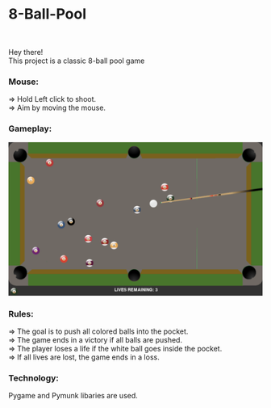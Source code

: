 <h1>8-Ball-Pool</h1>

<br>


Hey there!<br>
This project is a classic 8-ball pool game<br>



<h3>Mouse:</h3>
=> Hold Left click to shoot.<br>
=> Aim by moving the mouse.<br>

<h3>Gameplay:</h3>
<img src="/game.png" style="width: 600px;"></img>


<h3>Rules:</h3>
=> The goal is to push all colored balls into the pocket.<br>
=> The game ends in a victory if all balls are pushed.<br>
=> The player loses a life if the white ball goes inside the pocket.<br>
=> If all lives are lost, the game ends in a loss.<br>

<h3>Technology:</h3>

Pygame and Pymunk libaries are used.


